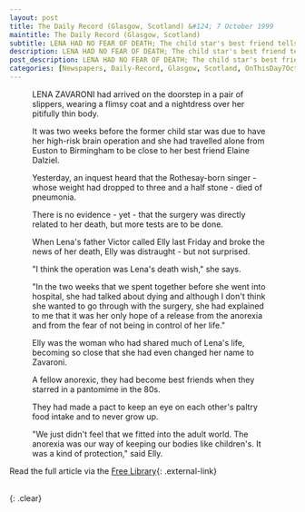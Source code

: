 ```yaml
---
layout: post
title: The Daily Record (Glasgow, Scotland) &#124; 7 October 1999
maintitle: The Daily Record (Glasgow, Scotland)
subtitle: LENA HAD NO FEAR OF DEATH; The child star's best friend tells how Lena wanted to find an end to the anorexia which had plagued her life.
description: LENA HAD NO FEAR OF DEATH; The child star's best friend tells how Lena wanted to find an end to the anorexia which had plagued her life.
post_description: LENA HAD NO FEAR OF DEATH; The child star's best friend tells how Lena wanted to find an end to the anorexia which had plagued her life.
categories: [Newspapers, Daily-Record, Glasgow, Scotland, OnThisDay7October]
---
```


<figure class="fig3">
<p>LENA ZAVARONI had arrived on the doorstep in a pair of slippers, wearing a flimsy coat and a nightdress over her pitifully thin body.</p>
<p>It was two weeks before the former child star was due to have her high-risk brain operation and she had travelled alone from Euston to Birmingham to be close to her best friend Elaine Dalziel.</p>
<p>Yesterday, an inquest heard that the Rothesay-born singer - whose weight had dropped to three and a half stone - died of pneumonia.</p>
<p>There is no evidence - yet - that the surgery was directly related to her death, but more tests are to be done.</p>
<p>When Lena's father Victor called Elly last Friday and broke the news of her death, Elly was distraught - but not surprised.</p>
<p>"I think the operation was Lena's death wish," she says.</p>
<p>"In the two weeks that we spent together before she went into hospital, she had talked about dying and although I don't think she wanted to go through with the surgery, she had explained to me that it was her only hope of a release from the anorexia and from the fear of not being in control of her life."</p>
<p>Elly was the woman who had shared much of Lena's life, becoming so close that she had even changed her name to Zavaroni.</p>
<p>A fellow anorexic, they had become best friends when they starred in a pantomime in the 80s.</p>
<p>They had made a pact to keep an eye on each other's paltry food intake and to never grow up.</p>
<p>"We just didn't feel that we fitted into the adult world. The anorexia was our way of keeping our bodies like children's. It was a kind of protection," said Elly.</p>
</figure>

Read the full article via the [Free Library](http://www.thefreelibrary.com/LENA+HAD+NO+FEAR+OF+DEATH%3B+The+child+star%27s+best+friend+tells+how...-a060330638){: .external-link}

<br />{: .clear}

